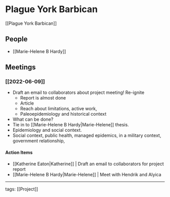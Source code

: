 # Plague York Barbican
[[Plague York Barbican]]

## People
- [[Marie-Helene B Hardy]]

## Meetings

### [[2022-06-09]]

- Draft an email to collaborators about project meeting! Re-ignite
	- Report is almost done
	- Article
	- Reach about limitations, active work,
	- Paleoepidemiology and historical context
- What can be done?
- Tie in to [[Marie-Helene B Hardy|Marie-Helene]] thesis.
- Epidemiology and social context.
- Social context, public health, managed epidemics, in a military context, government relationship,

#### Action Items

- [[Katherine Eaton|Katherine]] | Draft an email to collaborators for project report
- [[Marie-Helene B Hardy|Marie-Helene]] | Meet with Hendrik and Alyica

---

tags: [[Project]]